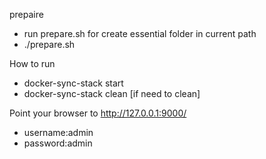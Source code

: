 prepaire 
* run prepare.sh for create essential folder in current path
* ./prepare.sh

How to run
* docker-sync-stack start
* docker-sync-stack clean  [if need to clean]

Point your browser to http://127.0.0.1:9000/ 
* username:admin
* password:admin
